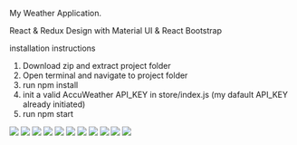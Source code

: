 My Weather Application. 

React & Redux
Design with Material UI & React Bootstrap

installation instructions
1. Download zip and extract project folder
2. Open terminal and navigate to project folder
3. run npm install
4. init a valid AccuWeather API_KEY in store/index.js (my dafault API_KEY already initiated)
6. run npm start

![](https://github.com/ShalevL/My-Weather/blob/main/1.png)
![](https://github.com/ShalevL/My-Weather/blob/main/2.png)
![](https://github.com/ShalevL/My-Weather/blob/main/3.png)
![](https://github.com/ShalevL/My-Weather/blob/main/4.png)
![](https://github.com/ShalevL/My-Weather/blob/main/5.png)
![](https://github.com/ShalevL/My-Weather/blob/main/6.png)
![](https://github.com/ShalevL/My-Weather/blob/main/7.png)
![](https://github.com/ShalevL/My-Weather/blob/main/8.png)
![](https://github.com/ShalevL/My-Weather/blob/main/9.png)
![](https://github.com/ShalevL/My-Weather/blob/main/10.png)
![](https://github.com/ShalevL/My-Weather/blob/main/11.png)

